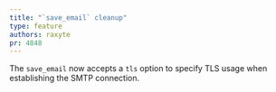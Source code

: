 ```yaml
---
title: "`save_email` cleanup"
type: feature
authors: raxyte
pr: 4848
---
```


The `save_email` now accepts a `tls` option to specify TLS usage when establishing
the SMTP connection.
